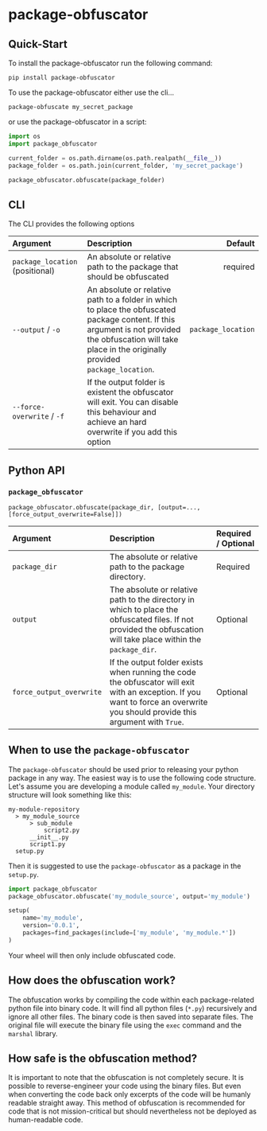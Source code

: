 # package-obfuscator

## Quick-Start

To install the package-obfuscator run the following command:

```
pip install package-obfuscator
```

To use the package-obfuscator either use the cli...

```
package-obfuscate my_secret_package
```

or use the package-obfuscator in a script:

```python
import os
import package_obfuscator

current_folder = os.path.dirname(os.path.realpath(__file__))
package_folder = os.path.join(current_folder, 'my_secret_package')

package_obfuscator.obfuscate(package_folder)
```

## CLI

The CLI provides the following options

| Argument                        | Description                                                                                                                                                                                                |            Default |
| :------------------------------ | :--------------------------------------------------------------------------------------------------------------------------------------------------------------------------------------------------------- | -----------------: |
| `package_location` (positional) | An absolute or relative path to the package that should be obfuscated                                                                                                                                      |           required |
| `--output` / `-o`               | An absolute or relative path to a folder in which to place the obfuscated package content. If this argument is not provided the obfuscation will take place in the originally provided `package_location`. | `package_location` |
| `--force-overwrite` / `-f`      | If the output folder is existent the obfuscator will exit. You can disable this behaviour and achieve an hard overwrite if you add this option                                                             |                    |

## Python API

### `package_obfuscator`

`package_obfuscator.obfuscate(package_dir, [output=..., [force_output_overwrite=False]])`

| Argument                 | Description                                                                                                                                                                   | Required / Optional |
| :----------------------- | :---------------------------------------------------------------------------------------------------------------------------------------------------------------------------- | :------------------ |
| `package_dir`            | The absolute or relative path to the package directory.                                                                                                                       | Required            |
| `output`                 | The absolute or relative path to the directory in which to place the obfuscated files. If not provided the obfuscation will take place within the `package_dir`.              | Optional            |
| `force_output_overwrite` | If the output folder exists when running the code the obfuscator will exit with an exception. If you want to force an overwrite you should provide this argument with `True`. | Optional            |

## When to use the `package-obfuscator`

The `package-obfuscator` should be used prior to releasing your python package in any way. The easiest way is to use the following code structure. Let's assume you are developing a module called `my_module`. Your directory structure will look something like this:

```
my-module-repository
  > my_module_source
      > sub_module
          script2.py
      __init__.py
      script1.py
  setup.py
```

Then it is suggested to use the `package-obfuscator` as a package in the `setup.py`.

```python
import package_obfuscator
package_obfuscator.obfuscate('my_module_source', output='my_module')

setup(
    name='my_module',
    version='0.0.1',
    packages=find_packages(include=['my_module', 'my_module.*'])
)
```

Your wheel will then only include obfuscated code.

## How does the obfuscation work?

The obfuscation works by compiling the code within each package-related python file into binary code. It will find all python files (`*.py`) recursively and ignore all other files. The binary code is then saved into separate files. The original file will execute the binary file using the `exec` command and the `marshal` library.

## How safe is the obfuscation method?

It is important to note that the obfuscation is not completely secure. It is possible to reverse-engineer your code using the binary files. But even when converting the code back only excerpts of the code will be humanly readable straight away. This method of obfuscation is recommended for code that is not mission-critical but should nevertheless not be deployed as human-readable code.
